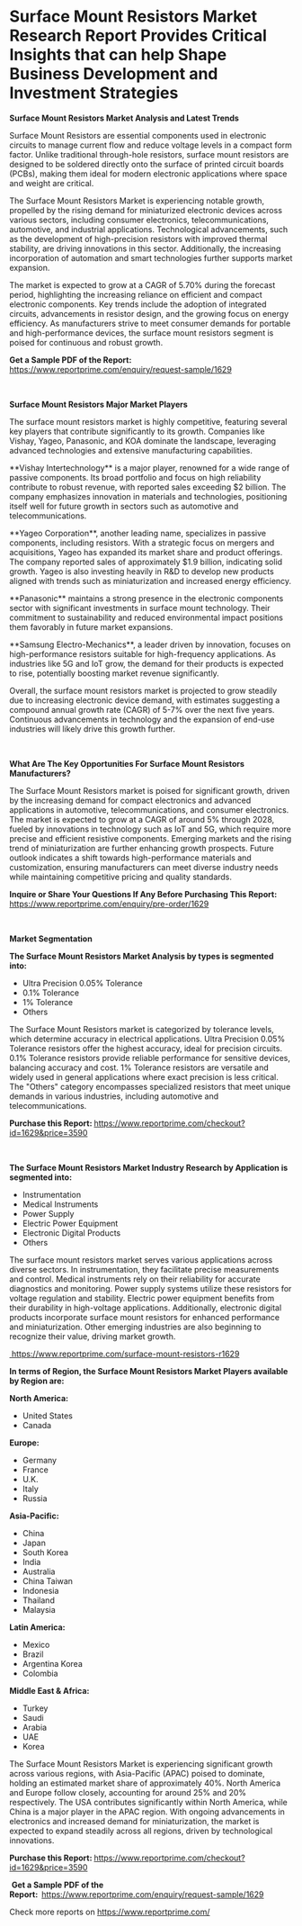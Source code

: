 <p><h1>Surface Mount Resistors Market Research Report Provides Critical Insights that can help Shape Business Development and Investment Strategies</h1></p><p><strong>Surface Mount Resistors Market Analysis and Latest Trends</strong></p>
<p><p>Surface Mount Resistors are essential components used in electronic circuits to manage current flow and reduce voltage levels in a compact form factor. Unlike traditional through-hole resistors, surface mount resistors are designed to be soldered directly onto the surface of printed circuit boards (PCBs), making them ideal for modern electronic applications where space and weight are critical.</p><p>The Surface Mount Resistors Market is experiencing notable growth, propelled by the rising demand for miniaturized electronic devices across various sectors, including consumer electronics, telecommunications, automotive, and industrial applications. Technological advancements, such as the development of high-precision resistors with improved thermal stability, are driving innovations in this sector. Additionally, the increasing incorporation of automation and smart technologies further supports market expansion.</p><p>The market is expected to grow at a CAGR of 5.70% during the forecast period, highlighting the increasing reliance on efficient and compact electronic components. Key trends include the adoption of integrated circuits, advancements in resistor design, and the growing focus on energy efficiency. As manufacturers strive to meet consumer demands for portable and high-performance devices, the surface mount resistors segment is poised for continuous and robust growth.</p></p>
<p><strong>Get a Sample PDF of the Report:&nbsp;</strong> <a href="https://www.reportprime.com/enquiry/request-sample/1629?utm_campaign=2220&utm_medium=2&utm_source=Github&utm_content=ia&utm_term=18032025&utm_id=surface-mount-resistors">https://www.reportprime.com/enquiry/request-sample/1629</a></p>
<p>&nbsp;</p>
<p><strong>Surface Mount Resistors Major Market Players</strong></p>
<p><p>The surface mount resistors market is highly competitive, featuring several key players that contribute significantly to its growth. Companies like Vishay, Yageo, Panasonic, and KOA dominate the landscape, leveraging advanced technologies and extensive manufacturing capabilities.</p><p>**Vishay Intertechnology** is a major player, renowned for a wide range of passive components. Its broad portfolio and focus on high reliability contribute to robust revenue, with reported sales exceeding $2 billion. The company emphasizes innovation in materials and technologies, positioning itself well for future growth in sectors such as automotive and telecommunications.</p><p>**Yageo Corporation**, another leading name, specializes in passive components, including resistors. With a strategic focus on mergers and acquisitions, Yageo has expanded its market share and product offerings. The company reported sales of approximately $1.9 billion, indicating solid growth. Yageo is also investing heavily in R&D to develop new products aligned with trends such as miniaturization and increased energy efficiency.</p><p>**Panasonic** maintains a strong presence in the electronic components sector with significant investments in surface mount technology. Their commitment to sustainability and reduced environmental impact positions them favorably in future market expansions. </p><p>**Samsung Electro-Mechanics**, a leader driven by innovation, focuses on high-performance resistors suitable for high-frequency applications. As industries like 5G and IoT grow, the demand for their products is expected to rise, potentially boosting market revenue significantly.</p><p>Overall, the surface mount resistors market is projected to grow steadily due to increasing electronic device demand, with estimates suggesting a compound annual growth rate (CAGR) of 5-7% over the next five years. Continuous advancements in technology and the expansion of end-use industries will likely drive this growth further.</p></p>
<p>&nbsp;</p>
<p><strong>What Are The Key Opportunities For Surface Mount Resistors Manufacturers?</strong></p>
<p><p>The Surface Mount Resistors market is poised for significant growth, driven by the increasing demand for compact electronics and advanced applications in automotive, telecommunications, and consumer electronics. The market is expected to grow at a CAGR of around 5% through 2028, fueled by innovations in technology such as IoT and 5G, which require more precise and efficient resistive components. Emerging markets and the rising trend of miniaturization are further enhancing growth prospects. Future outlook indicates a shift towards high-performance materials and customization, ensuring manufacturers can meet diverse industry needs while maintaining competitive pricing and quality standards.</p></p>
<p><strong>Inquire or Share Your Questions If Any Before Purchasing This Report:</strong> <a href="https://www.reportprime.com/enquiry/pre-order/1629?utm_campaign=2220&utm_medium=2&utm_source=Github&utm_content=ia&utm_term=18032025&utm_id=surface-mount-resistors">https://www.reportprime.com/enquiry/pre-order/1629</a></p>
<p>&nbsp;</p>
<p><strong>Market Segmentation</strong></p>
<p><strong>The Surface Mount Resistors Market Analysis by types is segmented into:</strong></p>
<p><ul><li>Ultra Precision 0.05% Tolerance</li><li>0.1% Tolerance</li><li>1% Tolerance</li><li>Others</li></ul></p>
<p><p>The Surface Mount Resistors market is categorized by tolerance levels, which determine accuracy in electrical applications. Ultra Precision 0.05% Tolerance resistors offer the highest accuracy, ideal for precision circuits. 0.1% Tolerance resistors provide reliable performance for sensitive devices, balancing accuracy and cost. 1% Tolerance resistors are versatile and widely used in general applications where exact precision is less critical. The "Others" category encompasses specialized resistors that meet unique demands in various industries, including automotive and telecommunications.</p></p>
<p><strong>Purchase this Report:&nbsp;</strong><a href="https://www.reportprime.com/checkout?id=1629&price=3590&utm_campaign=2220&utm_medium=2&utm_source=Github&utm_content=ia&utm_term=18032025&utm_id=surface-mount-resistors">https://www.reportprime.com/checkout?id=1629&price=3590</a></p>
<p>&nbsp;</p>
<p><strong>The Surface Mount Resistors Market Industry Research by Application is segmented into:</strong></p>
<p><ul><li>Instrumentation</li><li>Medical Instruments</li><li>Power Supply</li><li>Electric Power Equipment</li><li>Electronic Digital Products</li><li>Others</li></ul></p>
<p><p>The surface mount resistors market serves various applications across diverse sectors. In instrumentation, they facilitate precise measurements and control. Medical instruments rely on their reliability for accurate diagnostics and monitoring. Power supply systems utilize these resistors for voltage regulation and stability. Electric power equipment benefits from their durability in high-voltage applications. Additionally, electronic digital products incorporate surface mount resistors for enhanced performance and miniaturization. Other emerging industries are also beginning to recognize their value, driving market growth.</p></p>
<p><a href="https://www.reportprime.com/surface-mount-resistors-r1629?utm_campaign=2220&utm_medium=2&utm_source=Github&utm_content=ia&utm_term=18032025&utm_id=surface-mount-resistors">&nbsp;https://www.reportprime.com/surface-mount-resistors-r1629</a></p>
<p><strong>In terms of Region, the Surface Mount Resistors Market Players available by Region are:</strong></p>
<p>
    <p> <strong> North America: </strong>
        <ul>
            <li>United States</li>
            <li>Canada</li>
        </ul>
        </p> 
    <p> <strong> Europe: </strong>
        <ul>
            <li>Germany</li>
            <li>France</li>
            <li>U.K.</li>
            <li>Italy</li>
            <li>Russia</li>
        </ul>
        </p> 
    <p> <strong> Asia-Pacific: </strong>
        <ul>
            <li>China</li>
            <li>Japan</li>
            <li>South Korea</li>
            <li>India</li>
            <li>Australia</li>
            <li>China Taiwan</li>
            <li>Indonesia</li>
            <li>Thailand</li>
            <li>Malaysia</li>
        </ul>
        </p> 
    <p> <strong> Latin America: </strong>
        <ul>
            <li>Mexico</li>
            <li>Brazil</li>
            <li>Argentina Korea</li>
            <li>Colombia</li>
        </ul>
        </p> 
    <p> <strong> Middle East & Africa: </strong>
        <ul>
            <li>Turkey</li>
            <li>Saudi</li>
            <li>Arabia</li>
            <li>UAE</li>
            <li>Korea</li>
        </ul>
    </p>
    </p>
<p><p>The Surface Mount Resistors Market is experiencing significant growth across various regions, with Asia-Pacific (APAC) poised to dominate, holding an estimated market share of approximately 40%. North America and Europe follow closely, accounting for around 25% and 20% respectively. The USA contributes significantly within North America, while China is a major player in the APAC region. With ongoing advancements in electronics and increased demand for miniaturization, the market is expected to expand steadily across all regions, driven by technological innovations.</p></p>
<p><strong>Purchase this Report: </strong><a href="https://www.reportprime.com/checkout?id=1629&price=3590&utm_campaign=2220&utm_medium=2&utm_source=Github&utm_content=ia&utm_term=18032025&utm_id=surface-mount-resistors">https://www.reportprime.com/checkout?id=1629&price=3590</a></p>
<p>&nbsp;<strong>Get a Sample PDF of the Report:&nbsp;&nbsp;</strong><a href="https://www.reportprime.com/enquiry/request-sample/1629?utm_campaign=2220&utm_medium=2&utm_source=Github&utm_content=ia&utm_term=18032025&utm_id=surface-mount-resistors">https://www.reportprime.com/enquiry/request-sample/1629</a></p>
<p><strong></strong></p>
<p>Check more reports on <a href="https://www.reportprime.com/?utm_campaign=2220&utm_medium=2&utm_source=Github&utm_content=ia&utm_term=18032025&utm_id=surface-mount-resistors">https://www.reportprime.com/</a></p>